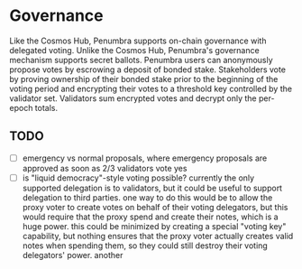 # Governance

Like the Cosmos Hub, Penumbra supports on-chain governance with delegated
voting.  Unlike the Cosmos Hub, Penumbra's governance mechanism supports
secret ballots.  Penumbra users can anonymously propose votes by escrowing a
deposit of bonded stake.  Stakeholders vote by proving ownership of their
bonded stake prior to the beginning of the voting period and encrypting their
votes to a threshold key controlled by the validator set.  Validators sum
encrypted votes and decrypt only the per-epoch totals.

## TODO

- [ ] emergency vs normal proposals, where emergency proposals are approved as soon as 2/3 validators vote yes
- [ ] is "liquid democracy"-style voting possible? currently the only supported delegation is to validators, but it could be useful to support delegation to third parties.  one way to do this would be to allow the proxy voter to create votes on behalf of their voting delegators, but this would require that the proxy spend and create their notes, which is a huge power.  this could be minimized by creating a special "voting key" capability, but nothing ensures that the proxy voter actually creates valid notes when spending them, so they could still destroy their voting delegators' power.  another 
